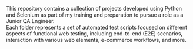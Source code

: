 This repository contains a collection of projects developed using Python and Selenium as part of my training and preparation to pursue a role as a Junior QA Engineer.  
Each folder represents a set of automated test scripts focused on different aspects of functional web testing, including end-to-end (E2E) scenarios, interaction with various web elements, e-commerce workflows, and more.
